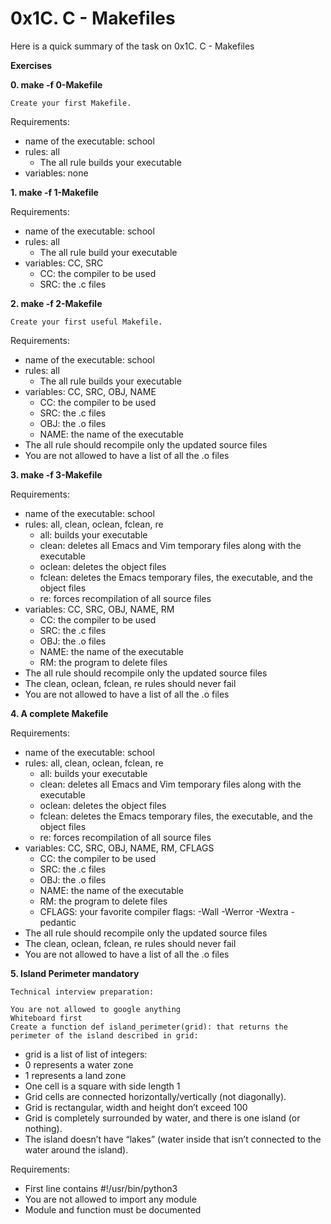 # 0x1C. C - Makefiles

Here is a quick summary of the task on 0x1C. C - Makefiles

**Exercises**

**0. make -f 0-Makefile**

	Create your first Makefile.

Requirements:

* name of the executable: school
* rules: all
	* The all rule builds your executable
* variables: none

**1. make -f 1-Makefile**

Requirements:

* name of the executable: school
* rules: all
	* The all rule build your executable
* variables: CC, SRC
	* CC: the compiler to be used
	* SRC: the .c files

**2. make -f 2-Makefile**

	Create your first useful Makefile.

Requirements:

* name of the executable: school
* rules: all
	* The all rule builds your executable
* variables: CC, SRC, OBJ, NAME
	* CC: the compiler to be used
	* SRC: the .c files
	* OBJ: the .o files
	* NAME: the name of the executable
* The all rule should recompile only the updated source files
* You are not allowed to have a list of all the .o files

**3. make -f 3-Makefile**

Requirements:

* name of the executable: school
* rules: all, clean, oclean, fclean, re
	* all: builds your executable
	* clean: deletes all Emacs and Vim temporary files along with the executable
	* oclean: deletes the object files
	* fclean: deletes the Emacs temporary files, the executable, and the object files
	* re: forces recompilation of all source files
* variables: CC, SRC, OBJ, NAME, RM
	* CC: the compiler to be used
	* SRC: the .c files
	* OBJ: the .o files
	* NAME: the name of the executable
	* RM: the program to delete files
* The all rule should recompile only the updated source files
* The clean, oclean, fclean, re rules should never fail
* You are not allowed to have a list of all the .o files

**4. A complete Makefile**

Requirements:

* name of the executable: school
* rules: all, clean, oclean, fclean, re
	* all: builds your executable
	* clean: deletes all Emacs and Vim temporary files along with the executable
	* oclean: deletes the object files
	* fclean: deletes the Emacs temporary files, the executable, and the object files
	* re: forces recompilation of all source files
* variables: CC, SRC, OBJ, NAME, RM, CFLAGS
	* CC: the compiler to be used
	* SRC: the .c files
	* OBJ: the .o files
	* NAME: the name of the executable
	* RM: the program to delete files
	* CFLAGS: your favorite compiler flags: -Wall -Werror -Wextra -pedantic
* The all rule should recompile only the updated source files
* The clean, oclean, fclean, re rules should never fail
* You are not allowed to have a list of all the .o files

**5. Island Perimeter mandatory**

	Technical interview preparation:

	You are not allowed to google anything
	Whiteboard first
	Create a function def island_perimeter(grid): that returns the perimeter of the island described in grid:

* grid is a list of list of integers:
* 0 represents a water zone
* 1 represents a land zone
* One cell is a square with side length 1
* Grid cells are connected horizontally/vertically (not diagonally).
* Grid is rectangular, width and height don’t exceed 100
* Grid is completely surrounded by water, and there is one island (or nothing).
* The island doesn’t have “lakes” (water inside that isn’t connected to the water around the island).

Requirements:

* First line contains #!/usr/bin/python3
* You are not allowed to import any module
* Module and function must be documented

